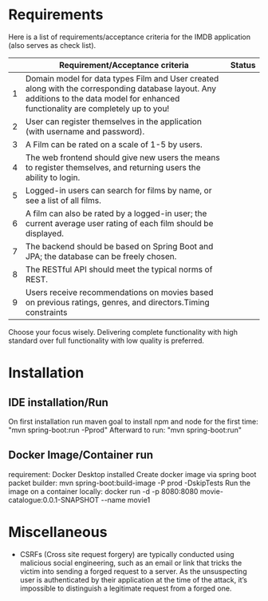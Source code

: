  
# Requirements
Here is a list of requirements/acceptance criteria for the IMDB application (also serves as check list).

|       | Requirement/Acceptance criteria                                                                                                                                                        | Status     | 
|-------|----------------------------------------------------------------------------------------------------------------------------------------------------------------------------------------|------------|
| 1     | Domain model for data types Film and User created along with the corresponding database layout. Any additions to the data model for enhanced functionality are completely up to you!   |            |
| 2     | User can register themselves in the application (with username and password).                                                                                                          |            |
| 3     | A Film can be rated on a scale of 1-5 by users.                                                                                                                                        |            |
| 4     | The web frontend should give new users the means to register themselves, and returning users the ability to login.                                                                     |            |
| 5     | Logged-in users can search for films by name, or see a list of all films.                                                                                                              |            |
| 6     | A film can also be rated by a logged-in user; the current average user rating of each film should be displayed.                                                                        |            |
| 7     | The backend should be based on Spring Boot and JPA; the database can be freely chosen.                                                                                                 |            |
| 8     | The RESTful API should meet the typical norms of REST.                                                                                                                                 |            |
| 9     | Users receive recommendations on movies based on previous ratings, genres, and directors.Timing constraints                                                                            |            |

Choose your focus wisely. Delivering complete functionality with high standard over full functionality with low quality is preferred.

# Installation
## IDE installation/Run
On first installation run maven goal to install npm and node for the first time: "mvn spring-boot:run -Pprod"
Afterward to run: "mvn spring-boot:run"
## Docker Image/Container run
requirement: Docker Desktop installed
Create docker image via spring boot packet builder: mvn spring-boot:build-image -P prod -DskipTests
Run the image on a container locally: docker run -d -p 8080:8080 movie-catalogue:0.0.1-SNAPSHOT --name movie1 



# Miscellaneous
- CSRFs (Cross site request forgery) are typically conducted using malicious social engineering, such as an email or link that tricks the victim into sending a forged request to a server. As the unsuspecting user is authenticated by their application at the time of the attack, it’s impossible to distinguish a legitimate request from a forged one.

